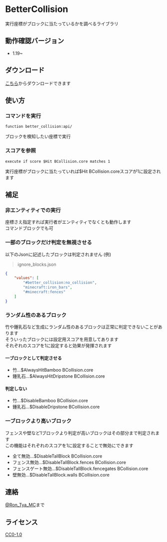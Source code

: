 
# BetterCollision

実行座標がブロックに当たっているかを調べるライブラリ

</div>

## 動作確認バージョン

- 1.19~

## ダウンロード

[こちら](https://github.com/Ron-Tya-MC/BetterCollision/releases)からダウンロードできます

## 使い方

### コマンドを実行

```mcfunction
function better_collision:api/
```

ブロックを検知したい座標で実行

### スコアを参照

```mcfunction
execute if score $Hit BCollision.core matches 1
```

実行座標がブロックに当たっていれば$Hit BCollision.coreスコアが1に設定されます

## 補足

### 非エンティティでの実行

座標さえ指定すれば実行者がエンティティでなくとも動作します  
コマンドブロックでも可

### 一部のブロックだけ判定を無視させる

以下のJsonに記述したブロックは判定されません
(例)  
>ignore_blocks.json

```json
{
    "values": [
        "#better_collision:no_collision",
        "minecraft:iron_bars",
        "#minecraft:fences"
    ]
}
```

### ランダム性のあるブロック

竹や鍾乳石など生成にランダム性のあるブロックは正常に判定できないことがあります  
そういったブロックには設定用スコアを用意してあります  
それぞれのスコアを1に設定すると効果が発揮されます

#### 一ブロックとして判定させる

- 竹...$AlwaysHitBamboo BCollision.core
- 鍾乳石...$AlwaysHitDripstone BCollision.core

#### 判定しない

- 竹...$DisableBamboo BCollision.core
- 鍾乳石...$DisableDripstone BCollision.core

### 一ブロックより高いブロック

フェンスや壁など1ブロックより判定が高いブロックはその部分まで判定されます  
この機能はそれぞれのスコアを1に設定することで無効にできます

- 全て無効...$DisableTallBlock BCollision.core
- フェンス無効...$DisableTallBlock.fences BCollision.core
- フェンスゲート無効...$DisableTallBlock.fencegates BCollision.core
- 壁無効...$DisableTallBlock.walls BCollision.core

## 連絡

[@Ron_Tya_MC](https://twitter.com/Ron_Tya_MC)まで

## ライセンス

[CC0-1.0](LICENSE)
